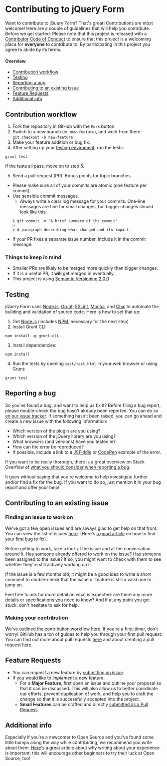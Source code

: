 # Contributing to jQuery Form

Want to contribute to jQuery Form? That's great! Contributions are most welcome!
Here are a couple of guidelines that will help you contribute. Before we get started: Please note that this project is released with a [Contributor Code of Conduct](CODE_OF_CONDUCT.md) to ensure that this project is a welcoming place for **everyone** to contribute to. By participating in this project you agree to abide by its terms.

#### Overview

* [Contribution workflow](#contribution-workflow)
* [Testing](#testing)
* [Reporting a bug](#reporting-a-bug)
* [Contributing to an existing issue](#contributing-to-an-existing-issue)
* [Feature Requests](#feature-requests)
* [Additional info](#additional-info)

## Contribution workflow

1. Fork the repository in GitHub with the `Fork` button.
2. Switch to a new branch (ie. `new-feature`), and work from there:  
  `git checkout -b new-feature`
3. Make your feature addition or bug fix.
4. After setting up your [testing enviroment](#testing), run the tests:

  ```shell
  grunt test
  ```

  If the tests all pass, move on to step 5.

5. Send a pull request (PR). Bonus points for topic branches.
  * Please make sure all of your commits are atomic (one feature per commit).
  * Use sensible commit messages.
    * Always write a clear log message for your commits. One-line messages are fine for small changes, but bigger changes should look like this:
    ```shell
    $ git commit -m "A brief summary of the commit"
    >
    > A paragraph describing what changed and its impact.
    ```
  * If your PR fixes a separate issue number, include it in the commit message.

### Things to keep in mind

* Smaller PRs are likely to be merged more quickly than bigger changes.
* If it is a useful PR, it **will** get merged in eventually.
* This project is using [Semantic Versioning 2.0.0](http://semver.org/)

## Testing

jQuery Form uses [Node.js](https://nodejs.org/), [Grunt](https://gruntjs.com/), [ESLint](http://eslint.org/), [Mocha](https://mochajs.org/), and [Chai](http://chaijs.com/) to automate the building and validation of source code. Here is how to set that up:

1. Get [Node.js](https://nodejs.org/) (includes [NPM](https://www.npmjs.com/), necessary for the next step)
2. Install Grunt CLI:

  ```shell
  npm install -g grunt-cli
  ```

3. Install dependencies:

  ```shell
  npm install
  ```

4. Run the tests by opening `test/test.html` in your web browser or using Grunt:

  ```shell
  grunt test
  ```

## Reporting a bug

So you've found a bug, and want to help us fix it? Before filing a bug report, please double-check the bug hasn't already been reported. You can do so [on our issue tracker](https://github.com/jquery-form/form/issues?q=is%3Aopen+is%3Aissue). If something hasn't been raised, you can go ahead and create a new issue with the following information:

* Which version of the plugin are you using?
* Which version of the jQuery library are you using?
* What browsers (and versions) have you tested in?
* How can the error be reproduced?
* If possible, include a link to a [JSFiddle](https://jsfiddle.net/) or [CodePen](https://codepen.io/) example of the error.

If you want to be really thorough, there is a great overview on Stack Overflow of [what you should consider when reporting a bug](https://stackoverflow.com/questions/240323/how-to-report-bugs-the-smart-way).

It goes without saying that you're welcome to help investigate further and/or find a fix for the bug. If you want to do so, just mention it in your bug report and offer your help!

## Contributing to an existing issue

### Finding an issue to work on

We've got a few open issues and are always glad to get help on that front. You can view the list of issues [here](https://github.com/jquery-form/form/issues). (Here's [a good article](https://medium.freecodecamp.com/finding-your-first-open-source-project-or-bug-to-work-on-1712f651e5ba) on how to find your first bug to fix).

Before getting to work, take a look at the issue and at the conversation around it. Has someone already offered to work on the issue? Has someone been assigned to the issue? If so, you might want to check with them to see whether they're still actively working on it.

If the issue is a few months old, it might be a good idea to write a short comment to double-check that the issue or feature is still a valid one to jump on.

Feel free to ask for more detail on what is expected: are there any more details or specifications you need to know?
And if at any point you get stuck: don't hesitate to ask for help.

### Making your contribution

We've outlined the contribution workflow [here](#contribution-workflow). If you're a first-timer, don't worry! GitHub has a ton of guides to help you through your first pull request: You can find out more about pull requests [here](https://help.github.com/articles/about-pull-requests/) and about creating a pull request [here](https://help.github.com/articles/creating-a-pull-request/).

## Feature Requests

* You can _request_ a new feature by [submitting an issue](https://github.com/jquery-form/form/issues).
* If you would like to _implement_ a new feature:
  * For a **Major Feature**, first open an issue and outline your proposal so that it can be discussed. This will also allow us to better coordinate our efforts, prevent duplication of work, and help you to craft the change so that it is successfully accepted into the project.
  * **Small Features** can be crafted and directly [submitted as a Pull Request](#contribution-workflow).

## Additional info

Especially if you're a newcomer to Open Source and you've found some little bumps along the way while contributing, we recommend you write about them. [Here](https://medium.freecodecamp.com/new-contributors-to-open-source-please-blog-more-920af14cffd)'s a great article about why writing about your experience is important; this will encourage other beginners to try their luck at Open Source, too!
